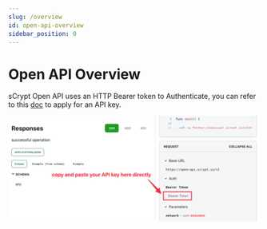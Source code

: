```yaml
---
slug: /overview
id: open-api-overview
sidebar_position: 0
---
```


# Open API Overview

sCrypt Open API uses an HTTP Bearer token to Authenticate, you can refer to this [doc](https://docs.scrypt.io/advanced/how-to-integrate-scrypt-service#get-api-key) to apply for an API key.

![](../static/img/open-api-auth.png)

